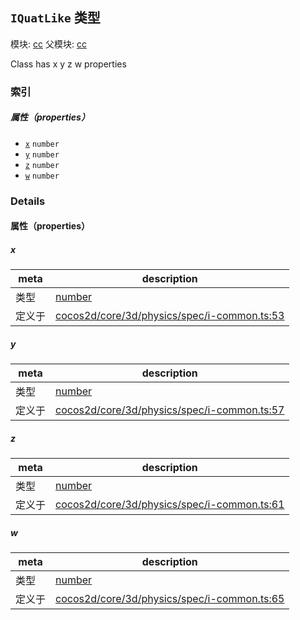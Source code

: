 ## `IQuatLike` 类型



模块: [cc](../modules/cc.md)
父模块: [cc](../modules/cc.md)


Class has x y z w properties



### 索引

##### 属性（properties）

  - [`x`](#x) `number` 
  - [`y`](#y) `number` 
  - [`z`](#z) `number` 
  - [`w`](#w) `number` 





### Details


#### 属性（properties）


##### x

> 

| meta | description |
|------|-------------|
| 类型 | <a href="https://developer.mozilla.org/en/JavaScript/Reference/Global_Objects/Number" class="crosslink external" target="_blank">number</a> |
| 定义于 | [cocos2d/core/3d/physics/spec/i-common.ts:53](https://github.com/cocos-creator/engine/blob/22ca6465effd8063cb95e509843b8bef3d880759/cocos2d/core/3d/physics/spec/i-common.ts#L53) |



##### y

> 

| meta | description |
|------|-------------|
| 类型 | <a href="https://developer.mozilla.org/en/JavaScript/Reference/Global_Objects/Number" class="crosslink external" target="_blank">number</a> |
| 定义于 | [cocos2d/core/3d/physics/spec/i-common.ts:57](https://github.com/cocos-creator/engine/blob/22ca6465effd8063cb95e509843b8bef3d880759/cocos2d/core/3d/physics/spec/i-common.ts#L57) |



##### z

> 

| meta | description |
|------|-------------|
| 类型 | <a href="https://developer.mozilla.org/en/JavaScript/Reference/Global_Objects/Number" class="crosslink external" target="_blank">number</a> |
| 定义于 | [cocos2d/core/3d/physics/spec/i-common.ts:61](https://github.com/cocos-creator/engine/blob/22ca6465effd8063cb95e509843b8bef3d880759/cocos2d/core/3d/physics/spec/i-common.ts#L61) |



##### w

> 

| meta | description |
|------|-------------|
| 类型 | <a href="https://developer.mozilla.org/en/JavaScript/Reference/Global_Objects/Number" class="crosslink external" target="_blank">number</a> |
| 定义于 | [cocos2d/core/3d/physics/spec/i-common.ts:65](https://github.com/cocos-creator/engine/blob/22ca6465effd8063cb95e509843b8bef3d880759/cocos2d/core/3d/physics/spec/i-common.ts#L65) |






